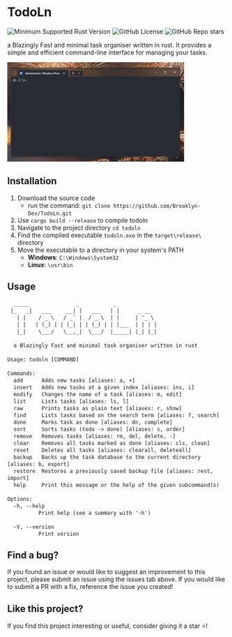 # TodoLn

![Minimum Supported Rust Version](https://img.shields.io/badge/rustc-1.70.0%2B-orange)
![GitHub License](https://img.shields.io/github/license/Brooklyn-Dev/TodoLn)
![GitHub Repo stars](https://img.shields.io/github/stars/Brooklyn-Dev/TodoLn?color=yellow)

a Blazingly Fast and minimal task organiser written in rust. It provides a simple and efficient command-line interface for managing your tasks.

![Todoln usage gif](todoln.gif)

## Installation

1.  Download the source code
    -   run the command: `git clone https://github.com/Brooklyn-Dev/TodoLn.git`
2.  Use `cargo build --release` to compile todoln
3.  Navigate to the project directory `cd todoln`
4.  Find the compiled executable `todoln.exe` in the `target\release\` directory
5.  Move the executable to a directory in your system's PATH
    -   **Windows**: `C:\Windows\System32`
    -   **Linux**: `\usr\bin`

## Usage

```
  _____               _           _
 |_   _|   ___     __| |   ___   | |      _ __
   | |    / _ \   / _` |  / _ \  | |     | '_ \
   | |   | (_) | | (_| | | (_) | | |___  | | | |
   |_|    \___/   \__,_|  \___/  |_____| |_| |_|

  a Blazingly Fast and minimal task organiser written in rust

Usage: todoln [COMMAND]

Commands:
  add      Adds new tasks [aliases: a, +]
  insert   Adds new tasks at a given index [aliases: ins, i]
  modify   Changes the name of a task [aliases: m, edit]
  list     Lists tasks [aliases: ls, l]
  raw      Prints tasks as plain text [aliases: r, show]
  find     Lists tasks based on the search term [aliases: f, search]
  done     Marks task as done [aliases: dn, complete]
  sort     Sorts tasks (todo -> done) [aliases: s, order]
  remove   Removes tasks [aliases: rm, del, delete, -]
  clear    Removes all tasks marked as done [aliases: cls, clean]
  reset    Deletes all tasks [aliases: clearall, deleteall]
  backup   Backs up the task database to the current directory [aliases: b, export]
  restore  Restores a previously saved backup file [aliases: rest, import]
  help     Print this message or the help of the given subcommand(s)

Options:
  -h, --help
          Print help (see a summary with '-h')

  -V, --version
          Print version
```

## Find a bug?

If you found an issue or would like to suggest an improvement to this project, please submit an issue using the issues tab above. If you would like to submit a PR with a fix, reference the issue you created!

## Like this project?

If you find this project interesting or useful, consider giving it a star ⭐️!
